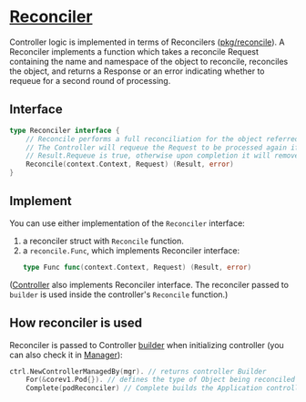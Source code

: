 # [Reconciler](https://pkg.go.dev/sigs.k8s.io/controller-runtime/pkg/reconcile)

Controller logic is implemented in terms of Reconcilers ([pkg/reconcile](https://pkg.go.dev/sigs.k8s.io/controller-runtime/pkg/reconcile)). A Reconciler implements a function which takes a reconcile Request containing the name and namespace of the object to reconcile, reconciles the object, and returns a Response or an error indicating whether to requeue for a second round of processing.


## Interface

```go
type Reconciler interface {
	// Reconcile performs a full reconciliation for the object referred to by the Request.
	// The Controller will requeue the Request to be processed again if an error is non-nil or
	// Result.Requeue is true, otherwise upon completion it will remove the work from the queue.
	Reconcile(context.Context, Request) (Result, error)
}
```

## Implement

You can use either implementation of the `Reconciler` interface:
1. a reconciler struct with `Reconcile` function.
1. a `reconcile.Func`, which implements Reconciler interface:
	```go
	type Func func(context.Context, Request) (Result, error)
	```

([Controller](https://github.com/kubernetes-sigs/controller-runtime/blob/v0.12.3/pkg/internal/controller/controller.go#L42) also implements Reconciler interface. The reconciler passed to `builder` is used inside the controller's `Reconcile` function.)
## How reconciler is used
Reconciler is passed to Controller [builder](../builder) when initializing controller (you can also check it in [Manager](../manager/)):

```go
ctrl.NewControllerManagedBy(mgr). // returns controller Builder
    For(&corev1.Pod{}). // defines the type of Object being reconciled
    Complete(podReconciler) // Complete builds the Application controller, and return error
```
